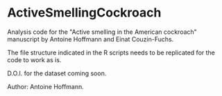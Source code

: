 # ActiveSmellingCockroach
Analysis code for the "Active smelling in the American cockroach" manuscript by Antoine Hoffmann and Einat Couzin-Fuchs.

The file structure indicated in the R scripts needs to be replicated for the code to work as is.

D.O.I. for the dataset coming soon.

Author: Antoine Hoffmann.

